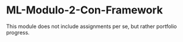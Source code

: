 # ML-Modulo-2-Con-Framework
This module does not include assignments per se, but rather portfolio progress.

